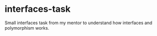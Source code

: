 # interfaces-task
Small interfaces task from my mentor to understand how interfaces and polymorphism works.


